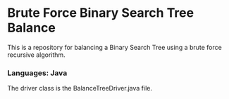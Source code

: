 # Brute Force Binary Search Tree Balance
This is a repository for balancing a Binary Search Tree using a brute force recursive algorithm. 

### Languages: Java
The driver class is the BalanceTreeDriver.java file.
